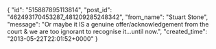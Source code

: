  {
   "id": "515887895113814",
   "post_id": "462493170453287_481209285248342",
   "from_name": "Stuart Stone",
   "message": "Or maybe it IS a genuine offer/acknowledgement from the court & we are too ignorant to recognise it...until now.",
   "created_time": "2013-05-22T22:01:52+0000"
 }
